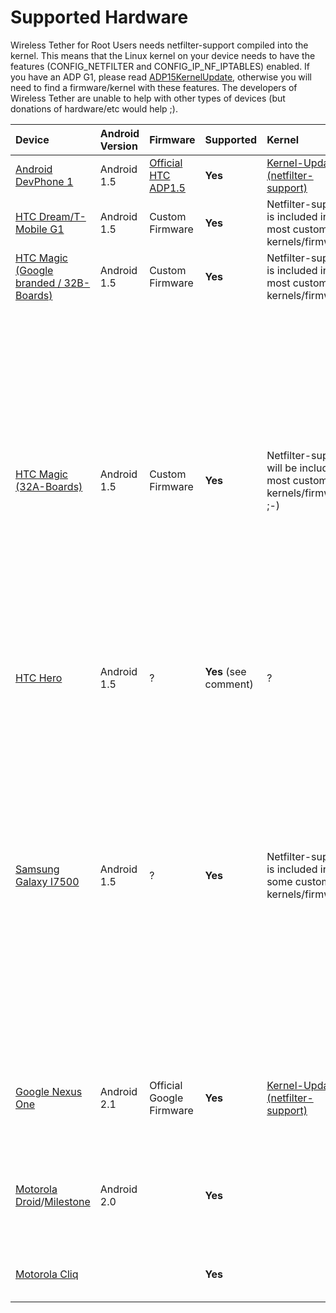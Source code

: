 # Supported Hardware #

Wireless Tether for Root Users needs netfilter-support compiled into the kernel. This means that the Linux kernel on your device needs to have the features (CONFIG\_NETFILTER and CONFIG\_IP\_NF\_IPTABLES) enabled. If you have an ADP G1, please read [ADP15KernelUpdate](ADP15KernelUpdate.md), otherwise you will need to find a firmware/kernel with these features. The developers of Wireless Tether are unable to help with other types of devices (but donations of hardware/etc would help ;).

| **Device** | **Android Version** | **Firmware** | **Supported** | **Kernel** | **Comment** |
|:-----------|:--------------------|:-------------|:--------------|:-----------|:------------|
| [Android DevPhone 1](http://en.wikipedia.org/wiki/Android_Dev_Phone) | Android 1.5 | [Official HTC ADP1.5](http://www.htc.com/www/support/android/adp.html) | **Yes** | [Kernel-Update (netfilter-support)](http://code.google.com/p/android-wifi-tether/wiki/ADP15KernelUpdate) |  |
| [HTC Dream/T-Mobile G1](http://www.htc.com/www/product/dream/overview.html) | Android 1.5 | Custom Firmware | **Yes** | Netfilter-support is included in most custom kernels/firmwares |  |
| [HTC Magic (Google branded / 32B-Boards)](http://www.htc.com/www/product/magic/overview.html) | Android 1.5 | Custom Firmware | **Yes** | Netfilter-support is included in most custom kernels/firmwares |  |
| [HTC Magic (32A-Boards)](http://www.htc.com/www/product/magic/overview.html) | Android 1.5 | Custom Firmware | **Yes** | Netfilter-support will be included in most custom kernels/firmwares ;-) | ~~HTC has not published kernel-sources (netfilter support - re-compile of kernel not possible) [[1](http://groups.google.com/group/android-kernel/browse_thread/thread/14acc3fc8fb471c8)]~~ Kernel-patch is NOW available which allows to build a bootable custom kernel. [[6](http://forum.xda-developers.com/showthread.php?t=548061)] This patch does not come from HTC - it's the result of great community-work. Thanks to TigerTael, rayman84, Radix999, setenza01, gboddina, Maxisma (all @ XDA) and zinx (@ Freenode). |
| [HTC Hero](http://www.htc.com/www/product/hero/overview.html) | Android 1.5 | ? | **Yes** (see comment) | ? | WEP-Encryption not working. |
| [Samsung Galaxy I7500](http://www.samsung.de/produkte/detail11_main.aspx?guid=36cbb95c-43da-4f42-a578-ae02b63064fd) | Android 1.5 | ? | **Yes** | Netfilter-support is included in some custom kernels/firmwares | ~~Samsung has not published kernel-sources (netfilter support - re-compile of kernel not possible) [[3](http://groups.google.com/group/android-kernel/browse_thread/thread/4a25c76605acbda0?pli=1)] [[4](http://opensource.samsungmobile.com)]~~ ~~Samsung has published the kernel-sources in the meantime. [[5](http://opensource.samsungmobile.com)] Question is now if it's possible to bring the wifi-interface into ad-hoc or infrastructure mode. Any help appreciated.~~ Samsung Galaxy I7500 is NOW supported. Thanks to drakaz and modaco. |
| [Google Nexus One](http://en.wikipedia.org/wiki/Nexus_One) | Android 2.1 | Official Google Firmware | **Yes** | [Kernel-Update (netfilter-support)](http://code.google.com/p/android-wifi-tether/wiki/NexusOneKernelUpdate) | Experimental support for Nexus One, should support all features except Power Mode |
| [Motorola Droid](http://www.motorola.com/Consumers/US-EN/Consumer-Product-and-Services/Mobile-Phones/Motorola-DROID-US-EN)/[Milestone](http://motorola.com/milestone) | Android 2.0 |  | **Yes** |  | Experimental support for Motorola Droid/Milestone, should support all features except Power Mode |
| [Motorola Cliq](http://www.motorola.com/Consumers/US-EN/Consumer-Product-and-Services/Mobile-Phones/Motorola-CLIQ-US-EN) |  |  | **Yes** |  | This [custom rom](http://roms.handlerexploit.com/Motorola%20Cliq/) comes with all required features.|